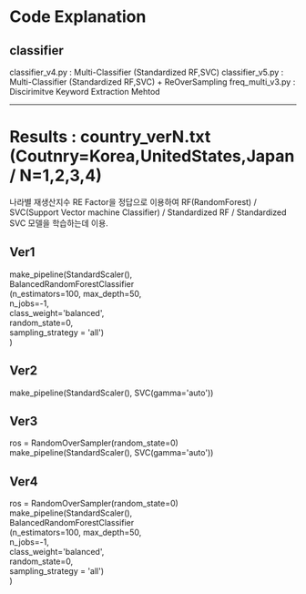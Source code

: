 # Code Explanation
## classifier
classifier_v4.py : Multi-Classifier (Standardized RF,SVC)
classifier_v5.py : Multi-Classifier (Standardized RF,SVC) + ReOverSampling
freq_multi_v3.py : Discirimitve Keyword Extraction Mehtod

- - - - - - 
# Results : country_verN.txt (Coutnry=Korea,UnitedStates,Japan / N=1,2,3,4)

나라별 재생산지수 RE Factor을 정답으로 이용하여 RF(RandomForest) / SVC(Support Vector machine Classifier) / Standardized RF / Standardized SVC 모델을 학습하는데 이용.
## Ver1

   make_pipeline(StandardScaler(),                     
                  BalancedRandomForestClassifier       
                  (n_estimators=100, max_depth=50,     
                  n_jobs=-1,                           
                  class_weight='balanced',             
                  random_state=0,                      
                  sampling_strategy = 'all')           
                  )                                    


## Ver2

 make_pipeline(StandardScaler(), SVC(gamma='auto')) 


## Ver3

 ros = RandomOverSampler(random_state=0)            
 make_pipeline(StandardScaler(), SVC(gamma='auto')) 


## Ver4

   ros = RandomOverSampler(random_state=0)            
   make_pipeline(StandardScaler(),                     
                  BalancedRandomForestClassifier       
                  (n_estimators=100, max_depth=50,     
                  n_jobs=-1,                           
                  class_weight='balanced',             
                  random_state=0,                      
                  sampling_strategy = 'all')           
                  )                                  
                  
